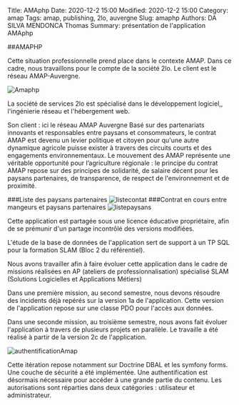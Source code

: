 Title: AMAphp
Date: 2020-12-2 15:00
Modified: 2020-12-2 15:00
Category: amap
Tags: amap, publishing, 2lo, auvergne
Slug: amaphp
Authors: DA SILVA MENDONCA Thomas
Summary: présentation de l'application AMAphp

##AMAPHP

Cette situation professionnelle prend place dans le contexte AMAP. Dans ce cadre, nous travaillons pour le compte de la société 2lo. Le client est le réseau AMAP-Auvergne. 

![Amaphp](./theme/images/AMAphp.png)

La société de services 2lo est spécialisé dans le développement logiciel,, l'ingénierie réseau et l'hébergement web.

Son client : ici le réseau AMAP Auvergne
Basé sur des partenariats innovants et responsables entre paysans et consommateurs, le contrat AMAP est devenu un levier politique et citoyen pour qu'une autre dynamique agricole puisse exister à travers des circuits courts et des engagements environnementaux.
Le mouvement des AMAP représente une véritable opportunité pour l’agriculture régionale : le principe du contrat AMAP repose sur des principes de solidarité, de salaire décent pour les paysans partenaires, de transparence, de respect de l'environnement et de proximité. 

###Liste des paysans partenaires
![listecontat](./theme/images/listecontrat.png)
###Contrat en cours entre mangeurs et paysans partenaires
![listepaysans](./theme/images/listepaysans.png)

 Cette application est partagée sous une licence éducative propriétaire, afin de se prémunir d'un partage incontrôlé des versions modifiées.

L'étude de la base de données de l'application sert de support à un TP SQL pour la formation SLAM (Bloc 2 du référentiel).

Nous avons travailler afin à faire évoluer cette application dans le cadre de missions réalisées en AP (ateliers de professionnalisation) spécialisé SLAM (Solutions Logicielles et Applications Métiers)

Dans une première mission, au second semestre, nous devons résoudre des incidents déjà repérés sur la version 1a de l'application. Cette version de l'application repose sur une classe PDO pour l'accès aux données.

Dans une seconde mission, au troisième semestre, nous avons fait évoluer l'application à travers de plusieurs projets en parallèle. Le travaille a été réalisé à partir de la version 2c de l'application. 

![authentificationAmap](./theme/images/AMAphp2.png)

Cette itération repose notamment sur Doctrine DBAL et les symfony forms. Une couche de sécurité a été implémentée. Une authentification est désormais nécessaire pour accéder à une grande partie du contenu. Les autorisations sont réparties dans deux catégories : utilisateur et administrateur. 

